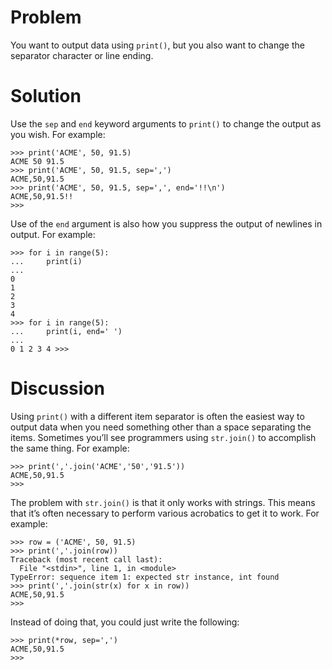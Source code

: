 # Problem

You want to output data using `print()`, but you also want to change the separator character or line ending.

# Solution

Use the `sep` and `end` keyword arguments to `print()` to change the output as you wish. For example:

```pycon
>>> print('ACME', 50, 91.5)
ACME 50 91.5
>>> print('ACME', 50, 91.5, sep=',')
ACME,50,91.5
>>> print('ACME', 50, 91.5, sep=',', end='!!\n')
ACME,50,91.5!!
>>>
```

Use of the `end` argument is also how you suppress the output of newlines in output. For example:

```pycon
>>> for i in range(5):
...     print(i)
...
0
1
2
3
4
>>> for i in range(5):
...     print(i, end=' ')
...
0 1 2 3 4 >>>
```

# Discussion

Using `print()` with a different item separator is often the easiest way to output data when you need something other than a space separating the items. Sometimes you’ll see programmers using `str.join()` to accomplish the same thing. For example:

```pycon
>>> print(','.join('ACME','50','91.5'))
ACME,50,91.5
>>>
```

The problem with `str.join()` is that it only works with strings. This means that it’s often necessary to perform various acrobatics to get it to work. For example:

```pycon
>>> row = ('ACME', 50, 91.5)
>>> print(','.join(row))
Traceback (most recent call last):
  File "<stdin>", line 1, in <module>
TypeError: sequence item 1: expected str instance, int found
>>> print(','.join(str(x) for x in row))
ACME,50,91.5
>>>
```

Instead of doing that, you could just write the following:

```pycon
>>> print(*row, sep=',')
ACME,50,91.5
>>>
```